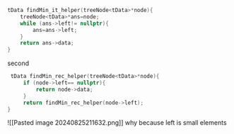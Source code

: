 ```c++
tData findMin_it_helper(treeNode<tData>*node){  
    treeNode<tData>*ans=node;  
    while (ans->left!= nullptr){  
        ans=ans->left;  
    }  
    return ans->data;  
}
```
second
```c++
 tData findMin_rec_helper(treeNode<tData>*node){  
     if (node->left== nullptr){  
         return node->data;  
     }  
     return findMin_rec_helper(node->left);  
}
```
![[Pasted image 20240825211632.png]]
why because left is small elements